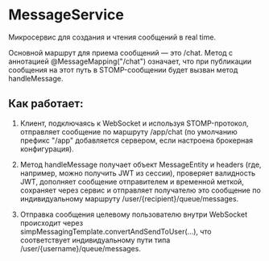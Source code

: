 # MessageService 

Микросервис для создания и чтения сообщений в real time.

Основной маршрут для приема сообщений — это /chat. Метод с аннотацией @MessageMapping("/chat") означает, что при публикации сообщения на этот путь в STOMP-сообщении будет вызван метод handleMessage.

## Как работает:
1. Клиент, подключаясь к WebSocket и используя STOMP-протокол, отправляет сообщение по маршруту /app/chat (по умолчанию 
префикс "/app" добавляется сервером, если настроена брокерная конфигурация).

2. Метод handleMessage получает объект MessageEntity и headers (где, например, можно получить JWT из сессии), проверяет 
валидность JWT, дополняет сообщение отправителем и временной меткой, сохраняет через сервис и отправляет получателю это сообщение по индивидуальному маршруту /user/{recipient}/queue/messages.

3. Отправка сообщения целевому пользователю внутри WebSocket происходит через simpMessagingTemplate.convertAndSendToUser(...), 
что соответствует индивидуальному пути типа /user/{username}/queue/messages.